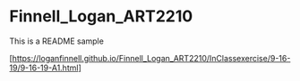 # Finnell_Logan_ART2210

This is a README sample

[https://loganfinnell.github.io/Finnell_Logan_ART2210/InClassexercise/9-16-19/9-16-19-A1.html]